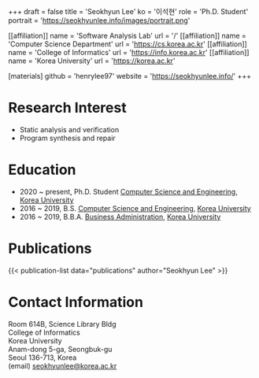 +++
draft = false
title = 'Seokhyun Lee'
ko = '이석현'
role = 'Ph.D. Student'
portrait = 'https://seokhyunlee.info/images/portrait.png'

[[affiliation]]
name = 'Software Analysis Lab'
url = '/'
[[affiliation]]
name = 'Computer Science Department'
url = 'https://cs.korea.ac.kr'
[[affiliation]]
name = 'College of Informatics'
url = 'https://info.korea.ac.kr'
[[affiliation]]
name = 'Korea University'
url = 'https://korea.ac.kr'

[materials]
github = 'henrylee97'
website = 'https://seokhyunlee.info/'
+++

# Research Interest
- Static analysis and verification
- Program synthesis and repair

# Education
- 2020 ~ present, Ph.D. Student [Computer Science and Engineering](https://cs.korea.ac.kr/), [Korea University](https://korea.ac.kr/)
- 2016 ~ 2019, B.S. [Computer Science and Engineering](https://cs.korea.ac.kr/), [Korea University](https://korea.ac.kr/)
- 2016 ~ 2019, B.B.A. [Business Administration](https://biz.korea.ac.kr/), [Korea University](https://korea.ac.kr/)

# Publications
{{< publication-list data="publications" author="Seokhyun Lee" >}}

# Contact Information
Room 614B, Science Library Bldg \
College of Informatics \
Korea University \
Anam-dong 5-ga, Seongbuk-gu \
Seoul 136-713, Korea \
(email) seokhyunlee@korea.ac.kr
